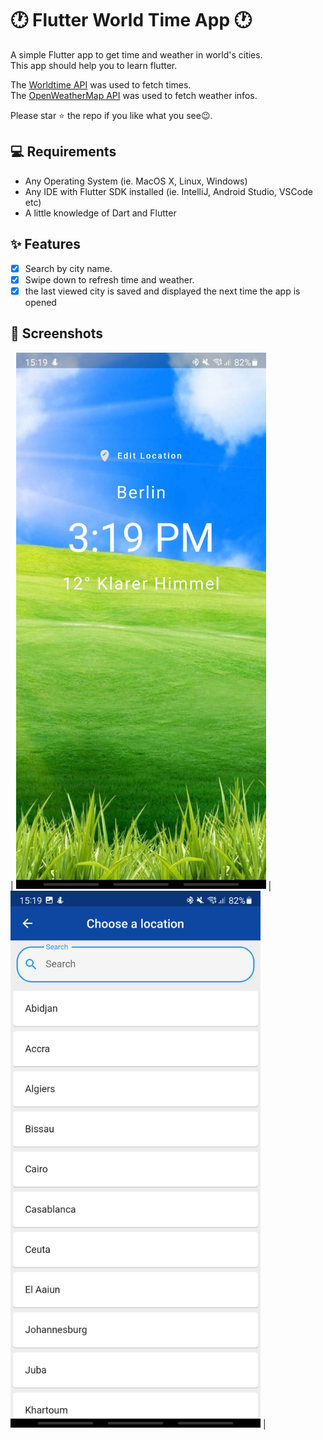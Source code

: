 # :clock1: Flutter World Time App :clock1:

A simple Flutter app to get time and weather in world's cities. <br>
This app should help you to learn flutter.

The [Worldtime API](http://worldtimeapi.org) was used to fetch times. <br>
The [OpenWeatherMap API](https://api.openweathermap.org) was used to fetch weather infos. <br>

Please star ⭐ the repo if you like what you see😉.

## 💻 Requirements
- Any Operating System (ie. MacOS X, Linux, Windows)
- Any IDE with Flutter SDK installed (ie. IntelliJ, Android Studio, VSCode etc)
- A little knowledge of Dart and Flutter

## ✨ Features
- [x] Search by city name.
- [x] Swipe down to refresh time and weather.
- [x] the last viewed city is saved and displayed the next time the app is opened

## 📸 Screenshots
| <img src="screenshots/1.jpg" width="400"> | <img src="screenshots/2.jpg" width="400">   |
